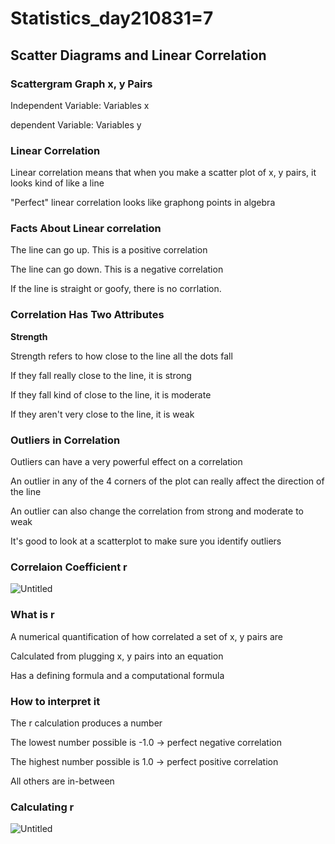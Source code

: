 # Statistics_day210831=7

## Scatter Diagrams and Linear Correlation

### Scattergram Graph x, y Pairs

Independent Variable: Variables x 

dependent Variable: Variables y

 

### Linear Correlation

Linear correlation means that when you make a scatter plot of x, y pairs, it looks kind of like a line

"Perfect" linear correlation looks like graphong points in algebra

### Facts About Linear correlation

The line can go up. This is a positive correlation

The line can go down. This is a negative correlation

If the line is straight or goofy, there is no corrlation.

### Correlation Has Two Attributes

**Strength**

Strength refers to how close to the line all the dots fall

If they fall really close to the line, it is strong

If they fall kind of close to the line, it is moderate

If they aren't very close to the line, it is weak

### Outliers in Correlation

Outliers can have a very powerful effect on a correlation

An outlier in any of the 4 corners of the plot can really affect the direction of the line

An outlier can also change the correlation from strong and moderate to weak

It's good to look at a scatterplot to make sure you identify outliers

### Correlaion Coefficient r

![Untitled](https://s3-us-west-2.amazonaws.com/secure.notion-static.com/8c9f4405-efcc-4740-a5d6-807fd7fa77fe/Untitled.png)

### What is r

A numerical quantification of how correlated a set of x, y pairs are

Calculated from plugging x, y pairs into an equation

Has a defining formula and a computational formula

### How to interpret it

The r calculation produces a number

The lowest number possible is -1.0 → perfect negative correlation

The highest number possible is 1.0 → perfect positive correlation

All others are in-between

### Calculating r

![Untitled](https://s3-us-west-2.amazonaws.com/secure.notion-static.com/c7848606-3196-4dda-b979-1a900e62db4c/Untitled.png)